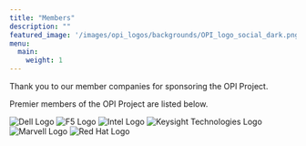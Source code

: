```yaml
---
title: "Members"
description: ""
featured_image: '/images/opi_logos/backgrounds/OPI_logo_social_dark.png'
menu:
  main:
    weight: 1
---
```


Thank you to our member companies for sponsoring the OPI Project.

Premier members of the OPI Project are listed below.

![Dell Logo](/images/logos/dell-inc.svg)
![F5 Logo](/images/logos/f5-networks-inc.svg)
![Intel Logo](/images/logos/intel-corporation.svg)
![Keysight Technologies Logo](/images/logos/keysight-technologies-inc.svg)
![Marvell Logo](/images/logos/marvell-asia-pte-ltd.svg)
![Red Hat Logo](/images/logos/red-hat-inc.svg)
